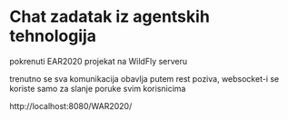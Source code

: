 # Chat zadatak iz agentskih tehnologija

pokrenuti EAR2020 projekat na WildFly serveru

trenutno se sva komunikacija obavlja putem rest poziva,
websocket-i se koriste samo za slanje poruke svim korisnicima

http://localhost:8080/WAR2020/
